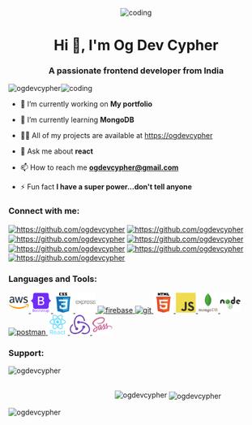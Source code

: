<p align="center"><img  alt="coding" src="https://images.unsplash.com/photo-1588354924596-71b1cb1393fb?w=500&auto=format&fit=crop&q=60&ixlib=rb-4.0.3&ixid=M3wxMjA3fDB8MHxzZWFyY2h8MTh8fGhhY2tlcnxlbnwwfHwwfHx8MA%3D%3D"/></p>
<h1 align="center">Hi 👋, I'm Og Dev Cypher</h1>
<h3 align="center">A passionate frontend developer from India</h3>
<img align="right" alt="coding" width="400" src="https://encrypted-tbn0.gstatic.com/images?q=tbn:ANd9GcTu02yYNEIXV5KoaQkupKekUfMoZMlaTkzCNw&usqp=CAU"/>

<p align="left"> <img src="https://komarev.com/ghpvc/?username=ogdevcypher&label=Profile%20views&color=0e75b6&style=flat" alt="ogdevcypher" /> </p>

- 🔭 I’m currently working on **My portfolio**

- 🌱 I’m currently learning **MongoDB**

- 👨‍💻 All of my projects are available at [https://ogdevcypher](https://ogdevcypher)

- 💬 Ask me about **react**

- 📫 How to reach me **ogdevcypher@gmail.com**

- ⚡ Fun fact **I have a super power...don't tell anyone**

<h3 align="left">Connect with me:</h3>
<p align="left">
<a href="https://codepen.io/https://github.com/ogdevcypher" target="blank"><img align="center" src="https://raw.githubusercontent.com/rahuldkjain/github-profile-readme-generator/master/src/images/icons/Social/codepen.svg" alt="https://github.com/ogdevcypher" height="30" width="40" /></a>
<a href="https://linkedin.com/in/https://github.com/ogdevcypher" target="blank"><img align="center" src="https://raw.githubusercontent.com/rahuldkjain/github-profile-readme-generator/master/src/images/icons/Social/linked-in-alt.svg" alt="https://github.com/ogdevcypher" height="30" width="40" /></a>
<a href="https://stackoverflow.com/users/https://github.com/ogdevcypher" target="blank"><img align="center" src="https://raw.githubusercontent.com/rahuldkjain/github-profile-readme-generator/master/src/images/icons/Social/stack-overflow.svg" alt="https://github.com/ogdevcypher" height="30" width="40" /></a>
<a href="https://codesandbox.com/https://github.com/ogdevcypher" target="blank"><img align="center" src="https://raw.githubusercontent.com/rahuldkjain/github-profile-readme-generator/master/src/images/icons/Social/codesandbox.svg" alt="https://github.com/ogdevcypher" height="30" width="40" /></a>
<a href="https://fb.com/https://github.com/ogdevcypher" target="blank"><img align="center" src="https://raw.githubusercontent.com/rahuldkjain/github-profile-readme-generator/master/src/images/icons/Social/facebook.svg" alt="https://github.com/ogdevcypher" height="30" width="40" /></a>
<a href="https://www.youtube.com/c/https://github.com/ogdevcypher" target="blank"><img align="center" src="https://raw.githubusercontent.com/rahuldkjain/github-profile-readme-generator/master/src/images/icons/Social/youtube.svg" alt="https://github.com/ogdevcypher" height="30" width="40" /></a>
<a href="https://discord.gg/https://github.com/ogdevcypher" target="blank"><img align="center" src="https://raw.githubusercontent.com/rahuldkjain/github-profile-readme-generator/master/src/images/icons/Social/discord.svg" alt="https://github.com/ogdevcypher" height="30" width="40" /></a>
</p>

<h3 align="left">Languages and Tools:</h3>
<p align="left"> <a href="https://aws.amazon.com" target="_blank" rel="noreferrer"> <img src="https://raw.githubusercontent.com/devicons/devicon/master/icons/amazonwebservices/amazonwebservices-original-wordmark.svg" alt="aws" width="40" height="40"/> </a> <a href="https://getbootstrap.com" target="_blank" rel="noreferrer"> <img src="https://raw.githubusercontent.com/devicons/devicon/master/icons/bootstrap/bootstrap-plain-wordmark.svg" alt="bootstrap" width="40" height="40"/> </a> <a href="https://www.w3schools.com/css/" target="_blank" rel="noreferrer"> <img src="https://raw.githubusercontent.com/devicons/devicon/master/icons/css3/css3-original-wordmark.svg" alt="css3" width="40" height="40"/> </a> <a href="https://expressjs.com" target="_blank" rel="noreferrer"> <img src="https://raw.githubusercontent.com/devicons/devicon/master/icons/express/express-original-wordmark.svg" alt="express" width="40" height="40"/> </a> <a href="https://firebase.google.com/" target="_blank" rel="noreferrer"> <img src="https://www.vectorlogo.zone/logos/firebase/firebase-icon.svg" alt="firebase" width="40" height="40"/> </a> <a href="https://git-scm.com/" target="_blank" rel="noreferrer"> <img src="https://www.vectorlogo.zone/logos/git-scm/git-scm-icon.svg" alt="git" width="40" height="40"/> </a> <a href="https://www.w3.org/html/" target="_blank" rel="noreferrer"> <img src="https://raw.githubusercontent.com/devicons/devicon/master/icons/html5/html5-original-wordmark.svg" alt="html5" width="40" height="40"/> </a> <a href="https://developer.mozilla.org/en-US/docs/Web/JavaScript" target="_blank" rel="noreferrer"> <img src="https://raw.githubusercontent.com/devicons/devicon/master/icons/javascript/javascript-original.svg" alt="javascript" width="40" height="40"/> </a> <a href="https://www.mongodb.com/" target="_blank" rel="noreferrer"> <img src="https://raw.githubusercontent.com/devicons/devicon/master/icons/mongodb/mongodb-original-wordmark.svg" alt="mongodb" width="40" height="40"/> </a> <a href="https://nodejs.org" target="_blank" rel="noreferrer"> <img src="https://raw.githubusercontent.com/devicons/devicon/master/icons/nodejs/nodejs-original-wordmark.svg" alt="nodejs" width="40" height="40"/> </a> <a href="https://postman.com" target="_blank" rel="noreferrer"> <img src="https://www.vectorlogo.zone/logos/getpostman/getpostman-icon.svg" alt="postman" width="40" height="40"/> </a> <a href="https://reactjs.org/" target="_blank" rel="noreferrer"> <img src="https://raw.githubusercontent.com/devicons/devicon/master/icons/react/react-original-wordmark.svg" alt="react" width="40" height="40"/> </a> <a href="https://redux.js.org" target="_blank" rel="noreferrer"> <img src="https://raw.githubusercontent.com/devicons/devicon/master/icons/redux/redux-original.svg" alt="redux" width="40" height="40"/> </a> <a href="https://sass-lang.com" target="_blank" rel="noreferrer"> <img src="https://raw.githubusercontent.com/devicons/devicon/master/icons/sass/sass-original.svg" alt="sass" width="40" height="40"/> </a> </p>

<h3 align="left">Support:</h3>
<p><a href="https://www.buymeacoffee.com/ogdevcypher"> <img align="left" src="https://cdn.buymeacoffee.com/buttons/v2/default-yellow.png" height="50" width="210" alt="ogdevcypher" /></a></p><br><br>

<p><img align="left" src="https://github-readme-stats.vercel.app/api/top-langs?username=ogdevcypher&show_icons=true&locale=en&layout=compact" alt="ogdevcypher" /></p>

<p>&nbsp;<img align="center" src="https://github-readme-stats.vercel.app/api?username=ogdevcypher&show_icons=true&locale=en" alt="ogdevcypher" /></p>

<p><img align="center" src="https://github-readme-streak-stats.herokuapp.com/?user=ogdevcypher&" alt="ogdevcypher" /></p>
